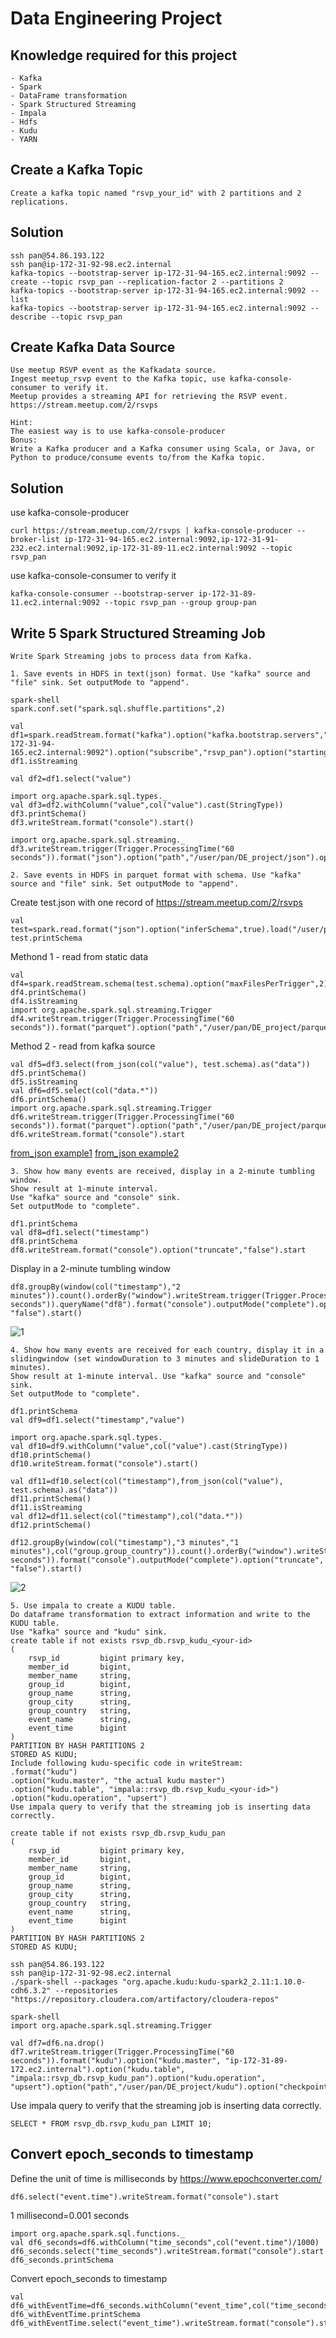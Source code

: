 # Data Engineering Project

## Knowledge required for this project
```
- Kafka
- Spark
- DataFrame transformation
- Spark Structured Streaming
- Impala
- Hdfs
- Kudu
- YARN
```
## Create a Kafka Topic

```
Create a kafka topic named "rsvp_your_id" with 2 partitions and 2 replications.
```

## Solution 

```
ssh pan@54.86.193.122 
ssh pan@ip-172-31-92-98.ec2.internal
kafka-topics --bootstrap-server ip-172-31-94-165.ec2.internal:9092 --create --topic rsvp_pan --replication-factor 2 --partitions 2
kafka-topics --bootstrap-server ip-172-31-94-165.ec2.internal:9092 --list
kafka-topics --bootstrap-server ip-172-31-94-165.ec2.internal:9092 --describe --topic rsvp_pan
```




## Create Kafka Data Source

```
Use meetup RSVP event as the Kafkadata source. 
Ingest meetup_rsvp event to the Kafka topic, use kafka-console-consumer to verify it.
Meetup provides a streaming API for retrieving the RSVP event.
https://stream.meetup.com/2/rsvps
```
```
Hint:
The easiest way is to use kafka-console-producer
Bonus:
Write a Kafka producer and a Kafka consumer using Scala, or Java, or Python to produce/consume events to/from the Kafka topic.
```

## Solution 
use kafka-console-producer
```
curl https://stream.meetup.com/2/rsvps | kafka-console-producer --broker-list ip-172-31-94-165.ec2.internal:9092,ip-172-31-91-232.ec2.internal:9092,ip-172-31-89-11.ec2.internal:9092 --topic rsvp_pan 
```

use kafka-console-consumer to verify it
```
kafka-console-consumer --bootstrap-server ip-172-31-89-11.ec2.internal:9092 --topic rsvp_pan --group group-pan
```



## Write 5 Spark Structured Streaming Job

```
Write Spark Streaming jobs to process data from Kafka.
```
```
1. Save events in HDFS in text(json) format. Use "kafka" source and "file" sink. Set outputMode to "append".
```

```
spark-shell
spark.conf.set("spark.sql.shuffle.partitions",2)
```
```
val df1=spark.readStream.format("kafka").option("kafka.bootstrap.servers","ip-172-31-94-165.ec2.internal:9092").option("subscribe","rsvp_pan").option("startingOffsets","earliest").option("failOnDataLoss","false").load()
df1.isStreaming
```
```
val df2=df1.select("value")
```
```
import org.apache.spark.sql.types._
val df3=df2.withColumn("value",col("value").cast(StringType))
df3.printSchema()
df3.writeStream.format("console").start()
```
```
import org.apache.spark.sql.streaming._
df3.writeStream.trigger(Trigger.ProcessingTime("60 seconds")).format("json").option("path","/user/pan/DE_project/json").option("checkpointLocation","/user/pan/DE_project/json/checkpoint").outputMode("append").start
```


```
2. Save events in HDFS in parquet format with schema. Use "kafka" source and "file" sink. Set outputMode to "append".
```

Create test.json with one record of https://stream.meetup.com/2/rsvps
```
val test=spark.read.format("json").option("inferSchema",true).load("/user/pan/DE_project/test.json")
test.printSchema
```
Methond 1 - read from static data
```
val df4=spark.readStream.schema(test.schema).option("maxFilesPerTrigger",2).json("/user/pan/DE_project/json/*.json")
df4.printSchema()
df4.isStreaming
import org.apache.spark.sql.streaming.Trigger
df4.writeStream.trigger(Trigger.ProcessingTime("60 seconds")).format("parquet").option("path","/user/pan/DE_project/parquet").option("checkpointLocation","/user/pan/DE_project/parquet/checkpoint").outputMode("append").start
```
Method 2 - read from kafka source
```
val df5=df3.select(from_json(col("value"), test.schema).as("data"))
df5.printSchema()
df5.isStreaming
val df6=df5.select(col("data.*"))
df6.printSchema()
import org.apache.spark.sql.streaming.Trigger
df6.writeStream.trigger(Trigger.ProcessingTime("60 seconds")).format("parquet").option("path","/user/pan/DE_project/parquet2").option("checkpointLocation","/user/pan/DE_project/parquet2/checkpoint").outputMode("append").start
df6.writeStream.format("console").start
```
[from_json example1](https://sparkbyexamples.com/spark/spark-parse-json-from-text-file-string/)
[from_json example2](https://sparkbyexamples.com/spark/spark-streaming-with-kafka/)



```
3. Show how many events are received, display in a 2-minute tumbling window. 
Show result at 1-minute interval. 
Use "kafka" source and "console" sink. 
Set outputMode to "complete".
```
```
df1.printSchema
val df8=df1.select("timestamp")
df8.printSchema
df8.writeStream.format("console").option("truncate","false").start
```
Display in a 2-minute tumbling window
```
df8.groupBy(window(col("timestamp"),"2 minutes")).count().orderBy("window").writeStream.trigger(Trigger.ProcessingTime("60 seconds")).queryName("df8").format("console").outputMode("complete").option("truncate", "false").start()
```
![1](https://github.com/PAN-0921/ascending-hw/blob/master/pictures/tumbling_window.png)







```
4. Show how many events are received for each country, display it in a slidingwindow (set windowDuration to 3 minutes and slideDuration to 1 minutes). 
Show result at 1-minute interval. Use "kafka" source and "console" sink.
Set outputMode to "complete".
```

```
df1.printSchema
val df9=df1.select("timestamp","value")
```
```
import org.apache.spark.sql.types._
val df10=df9.withColumn("value",col("value").cast(StringType))
df10.printSchema()
df10.writeStream.format("console").start()
```
```
val df11=df10.select(col("timestamp"),from_json(col("value"), test.schema).as("data"))
df11.printSchema()
df11.isStreaming
val df12=df11.select(col("timestamp"),col("data.*"))
df12.printSchema()
```
```
df12.groupBy(window(col("timestamp"),"3 minutes","1 minutes"),col("group.group_country")).count().orderBy("window").writeStream.queryName("df12").trigger(Trigger.ProcessingTime("60 seconds")).format("console").outputMode("complete").option("truncate", "false").start()
```
![2](https://github.com/PAN-0921/ascending-hw/blob/master/pictures/sliding_window.png)


```
5. Use impala to create a KUDU table. 
Do dataframe transformation to extract information and write to the KUDU table. 
Use "kafka" source and "kudu" sink.
create table if not exists rsvp_db.rsvp_kudu_<your-id>
(
	rsvp_id         bigint primary key,
	member_id       bigint,
	member_name     string,
	group_id        bigint,
	group_name      string,
	group_city      string,
	group_country   string,
	event_name      string,
	event_time      bigint
)
PARTITION BY HASH PARTITIONS 2
STORED AS KUDU;
Include following kudu-specific code in writeStream:
.format("kudu")
.option("kudu.master", "the actual kudu master")
.option("kudu.table", "impala::rsvp_db.rsvp_kudu_<your-id>")
.option("kudu.operation", "upsert")
Use impala query to verify that the streaming job is inserting data correctly.
```
```
create table if not exists rsvp_db.rsvp_kudu_pan
(
	rsvp_id         bigint primary key,
	member_id       bigint,
	member_name     string,
	group_id        bigint,
	group_name      string,
	group_city      string,
	group_country   string,
	event_name      string,
	event_time      bigint
)
PARTITION BY HASH PARTITIONS 2
STORED AS KUDU;
```
```
ssh pan@54.86.193.122 
ssh pan@ip-172-31-92-98.ec2.internal
./spark-shell --packages "org.apache.kudu:kudu-spark2_2.11:1.10.0-cdh6.3.2" --repositories "https://repository.cloudera.com/artifactory/cloudera-repos"
```
```
spark-shell
import org.apache.spark.sql.streaming.Trigger
```
```
val df7=df6.na.drop()
df7.writeStream.trigger(Trigger.ProcessingTime("60 seconds")).format("kudu").option("kudu.master", "ip-172-31-89-172.ec2.internal").option("kudu.table", "impala::rsvp_db.rsvp_kudu_pan").option("kudu.operation", "upsert").option("path","/user/pan/DE_project/kudu").option("checkpointLocation","/user/pan/DE_project/kudu/checkpoint").outputMode("append").start
```
Use impala query to verify that the streaming job is inserting data correctly.
```
SELECT * FROM rsvp_db.rsvp_kudu_pan LIMIT 10;
```



## Convert epoch_seconds to timestamp
Define the unit of time is milliseconds by https://www.epochconverter.com/
```
df6.select("event.time").writeStream.format("console").start
```
1 millisecond=0.001 seconds
```
import org.apache.spark.sql.functions._
val df6_seconds=df6.withColumn("time_seconds",col("event.time")/1000)
df6_seconds.select("time_seconds").writeStream.format("console").start
df6_seconds.printSchema
```
Convert epoch_seconds to timestamp
```
val df6_withEventTime=df6_seconds.withColumn("event_time",col("time_seconds").cast("timestamp"))
df6_withEventTime.printSchema
df6_withEventTime.select("event_time").writeStream.format("console").start
```


